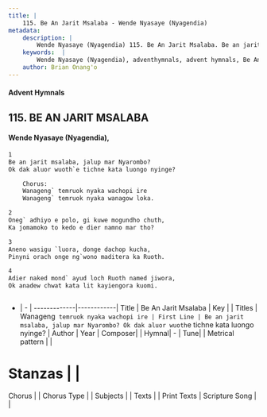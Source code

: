 ```yaml
---
title: |
    115. Be An Jarit Msalaba - Wende Nyasaye (Nyagendia)
metadata:
    description: |
        Wende Nyasaye (Nyagendia) 115. Be An Jarit Msalaba. Be an jarit msalaba, jalup mar Nyarombo? Ok dak aluor wuoth`e tichne kata luongo nyinge?  	Chorus: 	Wanageng` temruok nyaka wachopi ire 	Wanageng` temruok nyaka wanagow loka.  
    keywords:  |
        Wende Nyasaye (Nyagendia), adventhymnals, advent hymnals, Be An Jarit Msalaba, Be an jarit msalaba, jalup mar Nyarombo? Ok dak aluor wuoth`e tichne kata luongo nyinge?. Wanageng` temruok nyaka wachopi ire
    author: Brian Onang'o
---
```


#### Advent Hymnals
## 115. BE AN JARIT MSALABA
####  Wende Nyasaye (Nyagendia),

```txt
1
Be an jarit msalaba, jalup mar Nyarombo?
Ok dak aluor wuoth`e tichne kata luongo nyinge?

	Chorus:
	Wanageng` temruok nyaka wachopi ire
	Wanageng` temruok nyaka wanagow loka.

2
Oneg` adhiyo e polo, gi kuwe mogundho chuth,
Ka jomamoko to kedo e dier namno mar tho?

3
Aneno wasigu `luora, donge dachop kucha,
Pinyni orach onge ng`wono maditera ka Ruoth.

4
Adier naked mond` ayud loch Ruoth named jiwora,
Ok anadew chwat kata lit kayiengora kuomi.



```

- |   -  |
-------------|------------|
Title | Be An Jarit Msalaba |
Key |  |
Titles | Wanageng` temruok nyaka wachopi ire |
First Line | Be an jarit msalaba, jalup mar Nyarombo? Ok dak aluor wuoth`e tichne kata luongo nyinge? |
Author | 
Year | 
Composer| |
Hymnal|  - |
Tune|  |
Metrical pattern | |
# Stanzas |  |
Chorus |  |
Chorus Type |  |
Subjects | |
Texts |  |
Print Texts | 
Scripture Song |  |
    
